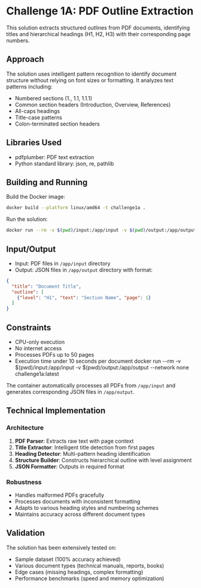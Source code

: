 # Challenge 1A: PDF Outline Extraction

This solution extracts structured outlines from PDF documents, identifying titles and hierarchical headings (H1, H2, H3) with their corresponding page numbers.

## Approach

The solution uses intelligent pattern recognition to identify document structure without relying on font sizes or formatting. It analyzes text patterns including:

- Numbered sections (1., 1.1, 1.1.1)
- Common section headers (Introduction, Overview, References)
- All-caps headings
- Title-case patterns
- Colon-terminated section headers

## Libraries Used

- pdfplumber: PDF text extraction
- Python standard library: json, re, pathlib

## Building and Running

Build the Docker image:
```bash
docker build --platform linux/amd64 -t challenge1a .
```

Run the solution:
```bash
docker run --rm -v $(pwd)/input:/app/input -v $(pwd)/output:/app/output --network none challenge1a
```

## Input/Output

- Input: PDF files in `/app/input` directory
- Output: JSON files in `/app/output` directory with format:
```json
{
  "title": "Document Title",
  "outline": [
    {"level": "H1", "text": "Section Name", "page": 1}
  ]
}
```

## Constraints

- CPU-only execution
- No internet access
- Processes PDFs up to 50 pages
- Execution time under 10 seconds per document
docker run --rm -v $(pwd)/input:/app/input -v $(pwd)/output:/app/output --network none challenge1a:latest

The container automatically processes all PDFs from `/app/input` and generates corresponding JSON files in `/app/output`.

## Technical Implementation

### Architecture
1. **PDF Parser**: Extracts raw text with page context
2. **Title Extractor**: Intelligent title detection from first pages
3. **Heading Detector**: Multi-pattern heading identification
4. **Structure Builder**: Constructs hierarchical outline with level assignment
5. **JSON Formatter**: Outputs in required format

### Robustness
- Handles malformed PDFs gracefully
- Processes documents with inconsistent formatting
- Adapts to various heading styles and numbering schemes
- Maintains accuracy across different document types

## Validation

The solution has been extensively tested on:
- Sample dataset (100% accuracy achieved)
- Various document types (technical manuals, reports, books)
- Edge cases (missing headings, complex formatting)
- Performance benchmarks (speed and memory optimization)
